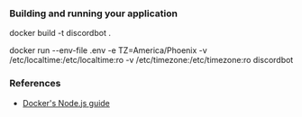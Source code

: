 ### Building and running your application

docker build -t discordbot .

docker run --env-file .env -e TZ=America/Phoenix -v /etc/localtime:/etc/localtime:ro -v /etc/timezone:/etc/timezone:ro discordbot

### References
* [Docker's Node.js guide](https://docs.docker.com/language/nodejs/)